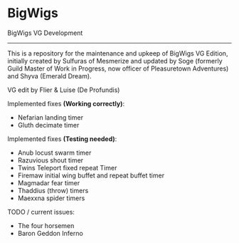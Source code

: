 BigWigs
========

BigWigs VG Development
___________________________

This is a repository for the maintenance and upkeep of BigWigs VG Edition, initially created by Sulfuras of Mesmerize and updated by Soge (formerly Guild Master of Work in Progress, now officer of Pleasuretown Adventures) and Shyva (Emerald Dream).

VG edit by Flier & Luise (De Profundis)


Implemented fixes **(Working correctly)**:
- Nefarian landing timer
- Gluth decimate timer

Implemented fixes **(Testing needed)**:
- Anub locust swarm timer
- Razuvious shout timer
- Twins Teleport fixed repeat Timer 
- Firemaw initial wing buffet and repeat buffet timer
- Magmadar fear timer
- Thaddius (throw) timers
- Maexxna spider timers

TODO / current issues:
- The four horsemen
- Baron Geddon Inferno
